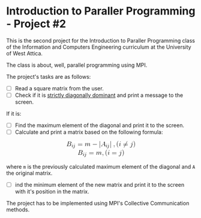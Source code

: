 # Introduction to Paraller Programming - Project #2

This is the second project for the Introduction to Paraller Programming class of the Information and Computers Engineering curriculum at the University of West Attica.

The class is about, well, parallel programming using MPI.

The project's tasks are as follows:

- [ ] Read a square matrix from the user.
- [ ] Check if it is [strictly diagonally dominant](https://en.wikipedia.org/wiki/Diagonally_dominant_matrix) and print a message to the screen.

If it is:

- [ ] Find the maximum element of the diagonal and print it to the screen.
- [ ] Calculate and print a matrix based on the following formula:

<div style="text-align:center"><img src ="doc/formula1.gif" /></div>
<div style="text-align:center"><img src ="doc/formula2.gif" /></div>

where `m` is the previously calculated maximum element of the diagonal and `A` the original matrix.

- [ ] ind the minimum element of the new matrix and print it to the screen with it's position in the matrix.

The project has to be implemented using MPI's Collective Communication methods.